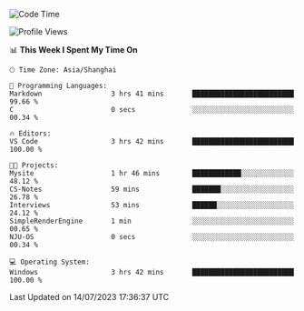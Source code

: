 <!--START_SECTION:waka-->
![Code Time](http://img.shields.io/badge/Code%20Time-1%2C040%20hrs%2059%20mins-blue)

![Profile Views](http://img.shields.io/badge/Profile%20Views-3-blue)

📊 **This Week I Spent My Time On** 

```text
🕑︎ Time Zone: Asia/Shanghai

💬 Programming Languages: 
Markdown                 3 hrs 41 mins       █████████████████████████   99.66 % 
C                        0 secs              ░░░░░░░░░░░░░░░░░░░░░░░░░   00.34 % 

🔥 Editors: 
VS Code                  3 hrs 42 mins       █████████████████████████   100.00 % 

🐱‍💻 Projects: 
Mysite                   1 hr 46 mins        ████████████░░░░░░░░░░░░░   48.12 % 
CS-Notes                 59 mins             ███████░░░░░░░░░░░░░░░░░░   26.78 % 
Interviews               53 mins             ██████░░░░░░░░░░░░░░░░░░░   24.12 % 
SimpleRenderEngine       1 min               ░░░░░░░░░░░░░░░░░░░░░░░░░   00.65 % 
NJU-OS                   0 secs              ░░░░░░░░░░░░░░░░░░░░░░░░░   00.34 % 

💻 Operating System: 
Windows                  3 hrs 42 mins       █████████████████████████   100.00 % 
```


 Last Updated on 14/07/2023 17:36:37 UTC
<!--END_SECTION:waka-->
